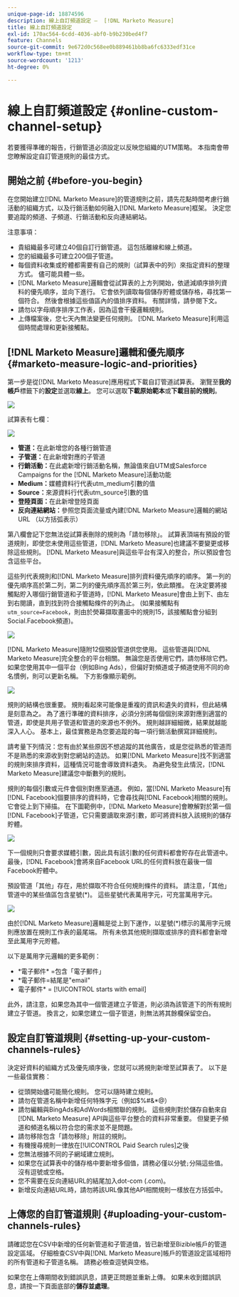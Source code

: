 ```yaml
---
unique-page-id: 18874596
description: 線上自訂頻道設定 —  [!DNL Marketo Measure]
title: 線上自訂頻道設定
exl-id: 170ac564-6cdd-4036-abf0-b9b230bed4f7
feature: Channels
source-git-commit: 9e672d0c568ee0b889461bb8ba6fc6333edf31ce
workflow-type: tm+mt
source-wordcount: '1213'
ht-degree: 0%

---
```


# 線上自訂頻道設定 {#online-custom-channel-setup}

若要獲得準確的報告，行銷管道必須設定以反映您組織的UTM策略。 本指南會帶您瞭解設定自訂管道規則的最佳方式。

## 開始之前 {#before-you-begin}

在您開始建立[!DNL Marketo Measure]的管道規則之前，請先花點時間考慮行銷活動的組織方式，以及行銷活動如何融入[!DNL Marketo Measure]框架。 決定您要追蹤的頻道、子頻道、行銷活動和反向連結網站。

注意事項：

* 貴組織最多可建立40個自訂行銷管道。 這包括離線和線上頻道。
* 您的組織最多可建立200個子管道。
* 每個資料收集或貯體都需要有自己的規則（試算表中的列）來指定資料的整理方式。 儘可能具體一些。
* [!DNL Marketo Measure]邏輯會從試算表的上方列開始，依遞減順序排列資料的優先順序，並向下進行。 它會依列讀取每個儲存貯體或儲存格，尋找第一個符合。 然後會根據這些值區內的值排序資料。 有關詳情，請參閱下文。
* 請勿以字母順序排序工作表，因為這會干擾邏輯規則。
* 上傳檔案後，您七天內無法變更任何規則。 [!DNL Marketo Measure]利用這個時間處理和更新接觸點。

## [!DNL Marketo Measure]邏輯和優先順序 {#marketo-measure-logic-and-priorities}

第一步是從[!DNL Marketo Measure]應用程式下載自訂管道試算表。 瀏覽至&#x200B;**我的帳戶**&#x200B;標籤下的&#x200B;**設定**&#x200B;並選取&#x200B;**線上**。 您可以選取&#x200B;**下載原始範本**&#x200B;或&#x200B;**下載目前的規則**。

![](assets/1.png)

試算表有七欄：

![](assets/2.png)

* **管道：**&#x200B;在此新增您的各種行銷管道
* **子管道：**&#x200B;在此新增對應的子管道
* **行銷活動：**&#x200B;在此處新增行銷活動名稱，無論值來自UTM或Salesforce Campaigns for the [!DNL Marketo Measure]活動功能
* **Medium：**&#x200B;媒體資料行代表utm_medium引數的值
* **Source：**&#x200B;來源資料行代表utm_source引數的值
* **登陸頁面：**&#x200B;在此新增登陸頁面
* **反向連結網站：**&#x200B;參照您頁面流量或內建[!DNL Marketo Measure]邏輯的網站URL （以方括弧表示）

第八欄會記下您無法從試算表刪除的規則為「請勿移除」。 試算表頂端有預設的管道規則，即使您未使用這些管道，[!DNL Marketo Measure]也建議不要變更或移除這些規則。 [!DNL Marketo Measure]與這些平台有深入的整合，所以預設會包含這些平台。

這些列代表規則和[!DNL Marketo Measure]排列資料優先順序的順序。 第一列的優先順序高於第二列，第二列的優先順序高於第三列，依此類推。 在決定要將接觸點貯入哪個行銷管道和子管道時，[!DNL Marketo Measure]會由上到下、由左到右閱讀，直到找到符合接觸點條件的列為止。 (如果接觸點有`utm_source=Facebook`，則由於熒幕擷取畫面中的規則15，該接觸點會分組到Social.Facebook頻道)。

![](assets/3.png)

[!DNL Marketo Measure]隨附12個預設管道供您使用。 這些管道與[!DNL Marketo Measure]完全整合的平台相關。 無論您是否使用它們，請勿移除它們。 如果您使用其中一個平台（例如Bing Ads），但偏好對頻道或子頻道使用不同的命名慣例，則可以更新名稱。 下方影像顯示範例。

![](assets/4.png)

規則的結構也很重要。 規則看起來可能像是重複的資訊和遺失的資料，但此結構是刻意為之。 為了進行準確的資料排序，必須分別將每個個別來源對應到適當的管道，即使是共用子管道和管道的來源也不例外。 規則越詳細細微，結果就越能深入人心。 基本上，最佳實務是為您要追蹤的每一項行銷活動撰寫詳細規則。

請考量下列情況：您有由於某些原因不想追蹤的其他廣告，或是您從熟悉的管道而不是熟悉的來源收到對您網站的造訪。 如果[!DNL Marketo Measure]找不到適當的規則來排序資料，這種情況可能會導致資料遺失。 為避免發生此情況，[!DNL Marketo Measure]建議您中斷數列的規則。

規則的每個引數或元件會個別對應至通道。 例如，當[!DNL Marketo Measure]有[!DNL Facebook]個要排序的資料時，它會尋找與[!DNL Facebook]相關的規則。 它會從上到下掃描。 在下圖範例中，[!DNL Marketo Measure]會瞭解對於第一個[!DNL Facebook]子管道，它只需要讀取來源引數，即可將資料放入該規則的儲存貯體。

![](assets/5.png)

下一個規則只會要求媒體引數，因此具有該引數的任何資料都會貯存在此管道中。 最後，[!DNL Facebook]會將來自Facebook URL的任何資料放在最後一個Facebook貯體中。

預設管道「其他」存在，用於擷取不符合任何規則條件的資料。 請注意，「其他」管道中的某些值區包含星號(&#42;)。 這些星號代表萬用字元，可充當萬用字元。

![](assets/6.png)

由於[!DNL Marketo Measure]邏輯是從上到下運作，以星號(&#42;)標示的萬用字元規則應放置在規則工作表的最尾端。 所有未依其他規則擷取或排序的資料都會新增至此萬用字元貯體。

以下是萬用字元邏輯的更多範例：

* &#42;電子郵件&#42; =包含「電子郵件」
* &#42;電子郵件=結尾是&quot;email&quot;
* 電子郵件&#42; = [!UICONTROL starts with email]

此外，請注意，如果您為其中一個管道建立子管道，則必須為該管道下的所有規則建立子管道。 換言之，如果您建立一個子管道，則無法將其餘欄保留空白。

## 設定自訂管道規則 {#setting-up-your-custom-channels-rules}

決定好資料的組織方式及優先順序後，您就可以將規則新增至試算表了。 以下是一些最佳實務：

* 從頭開始儘可能簡化規則。 您可以隨時建立規則。
* 請勿在管道名稱中新增任何特殊字元（例如$%#&amp;&#42;@）
* 請勿編輯與BingAds和AdWords相關聯的規則。 這些規則對於儲存自動來自[!DNL Marketo Measure] API與這些平台整合的資料非常重要。 但變更子頻道和頻道名稱以符合您的需求並不是問題。
* 請勿移除包含「請勿移除」附註的規則。
* 有機搜尋規則一律放在[!UICONTROL Paid Search rules]之後
* 您無法根據不同的子網域建立規則。
* 如果您在試算表中的儲存格中要新增多個值，請務必僅以分號`;`分隔這些值。 沒有逗號或空格。
* 您不需要在反向連結URL的結尾加入dot-com (.com)。
* 新增反向連結URL時，請勿將該URL像其他API相關規則一樣放在方括弧中。

## 上傳您的自訂管道規則 {#uploading-your-custom-channels-rules}

請確認您在CSV中新增的任何新管道和子管道值，皆已新增至Bizible帳戶的管道設定區域。 仔細檢查CSV中與[!DNL Marketo Measure]帳戶的管道設定區域相符的所有管道和子管道名稱。 請務必檢查逗號與空格。

如果您在上傳期間收到錯誤訊息，請更正問題並重新上傳。 如果未收到錯誤訊息，請按一下頁面底部的&#x200B;**儲存並處理**。
